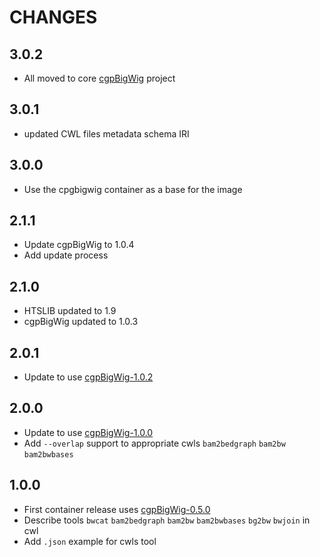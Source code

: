 # CHANGES

## 3.0.2 

* All moved to core [cgpBigWig](https://github.com/cancerit/cgpBigWig/) project

## 3.0.1

* updated CWL files metadata schema IRI

## 3.0.0

* Use the cpgbigwig container as a base for the image

## 2.1.1

* Update cgpBigWig to 1.0.4
* Add update process

## 2.1.0

* HTSLIB updated to 1.9
* cgpBigWig updated to 1.0.3

## 2.0.1

* Update to use [cgpBigWig-1.0.2](https://github.com/cancerit/cgpBigWig/releases/tag/1.0.2)

## 2.0.0

* Update to use [cgpBigWig-1.0.0](https://github.com/cancerit/cgpBigWig/releases/tag/1.0.0)
* Add `--overlap` support to appropriate cwls `bam2bedgraph` `bam2bw` `bam2bwbases`

## 1.0.0

* First container release uses [cgpBigWig-0.5.0](https://github.com/cancerit/cgpBigWig/releases/tag/0.5.0)
* Describe tools `bwcat` `bam2bedgraph` `bam2bw` `bam2bwbases` `bg2bw` `bwjoin` in cwl
* Add `.json` example for cwls tool
